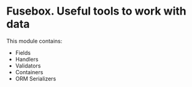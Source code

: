 # Fusebox. Useful tools to work with data

This module contains:
* Fields
* Handlers
* Validators
* Containers
* ORM Serializers